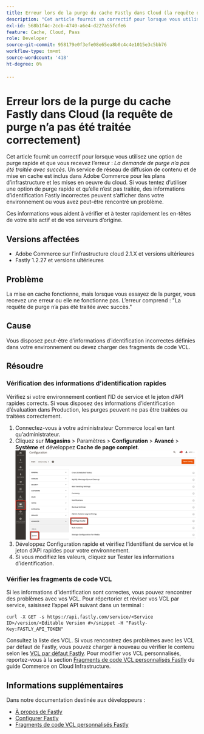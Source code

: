 ```yaml
---
title: Erreur lors de la purge du cache Fastly dans Cloud (la requête de purge n’a pas été traitée correctement)
description: "Cet article fournit un correctif pour lorsque vous utilisez une option de purge rapide et que vous recevez l’erreur : *La demande de purge n’a pas été traitée avec succès*. Un service de réseau de diffusion de contenu et de mise en cache est inclus dans Adobe Commerce pour les plans d’infrastructure et les mises en oeuvre du cloud. Si vous tentez d’utiliser une option de purge rapide, et qu’elle n’est pas traitée, des informations d’identification Fastly incorrectes peuvent s’afficher dans votre environnement ou vous avez peut-être rencontré un problème."
exl-id: 568b1f4c-2ccb-4740-a6e4-d227a55fcfe6
feature: Cache, Cloud, Paas
role: Developer
source-git-commit: 958179e0f3efe08e65ea8b0c4c4e1015e3c5bb76
workflow-type: tm+mt
source-wordcount: '418'
ht-degree: 0%

---
```


# Erreur lors de la purge du cache Fastly dans Cloud (la requête de purge n’a pas été traitée correctement)

Cet article fournit un correctif pour lorsque vous utilisez une option de purge rapide et que vous recevez l’erreur : *La demande de purge n’a pas été traitée avec succès*. Un service de réseau de diffusion de contenu et de mise en cache est inclus dans Adobe Commerce pour les plans d’infrastructure et les mises en oeuvre du cloud. Si vous tentez d’utiliser une option de purge rapide et qu’elle n’est pas traitée, des informations d’identification Fastly incorrectes peuvent s’afficher dans votre environnement ou vous avez peut-être rencontré un problème.

Ces informations vous aident à vérifier et à tester rapidement les en-têtes de votre site actif et de vos serveurs d’origine.

## Versions affectées

* Adobe Commerce sur l’infrastructure cloud 2.1.X et versions ultérieures
* Fastly 1.2.27 et versions ultérieures

## Problème

La mise en cache fonctionne, mais lorsque vous essayez de la purger, vous recevez une erreur ou elle ne fonctionne pas. L’erreur comprend : &quot;La requête de purge n’a pas été traitée avec succès.&quot;

## Cause

Vous disposez peut-être d’informations d’identification incorrectes définies dans votre environnement ou devez charger des fragments de code VCL.

## Résoudre

### Vérification des informations d’identification rapides

Vérifiez si votre environnement contient l’ID de service et le jeton d’API rapides corrects. Si vous disposez des informations d’identification d’évaluation dans Production, les purges peuvent ne pas être traitées ou traitées correctement.

1. Connectez-vous à votre administrateur Commerce local en tant qu’administrateur.
1. Cliquez sur **Magasins** > Paramètres > **Configuration** > **Avancé** > **Système** et développez **Cache de page complet**.    ![magento_full_page_cache_2.4.1.png](assets/magento_full_page_cache_2.4.1.png)
1. Développez Configuration rapide et vérifiez l’identifiant de service et le jeton d’API rapides pour votre environnement.
1. Si vous modifiez les valeurs, cliquez sur Tester les informations d’identification.

### Vérifier les fragments de code VCL

Si les informations d’identification sont correctes, vous pouvez rencontrer des problèmes avec vos VCL. Pour répertorier et réviser vos VCL par service, saisissez l’appel API suivant dans un terminal :

```
curl -X GET -s https://api.fastly.com/service/<Service ID>/version/<Editable Version #>/snippet -H "Fastly-Key:FASTLY_API_TOKEN"
```

Consultez la liste des VCL. Si vous rencontrez des problèmes avec les VCL par défaut de Fastly, vous pouvez charger à nouveau ou vérifier le contenu selon les [VCL par défaut Fastly](https://github.com/fastly/fastly-magento2/tree/master/etc/vcl_snippets). Pour modifier vos VCL personnalisés, reportez-vous à la section [Fragments de code VCL personnalisés Fastly](https://experienceleague.adobe.com/docs/commerce-cloud-service/user-guide/cdn/custom-vcl-snippets/fastly-vcl-custom-snippets.html) du guide Commerce on Cloud Infrastructure.

## Informations supplémentaires

Dans notre documentation destinée aux développeurs :

* [À propos de Fastly](https://experienceleague.adobe.com/docs/commerce-cloud-service/user-guide/cdn/fastly.html)
* [Configurer Fastly](https://experienceleague.adobe.com/docs/commerce-cloud-service/user-guide/cdn/setup-fastly/fastly-configuration.html)
* [Fragments de code VCL personnalisés Fastly](https://experienceleague.adobe.com/docs/commerce-cloud-service/user-guide/cdn/custom-vcl-snippets/fastly-vcl-custom-snippets.html)
